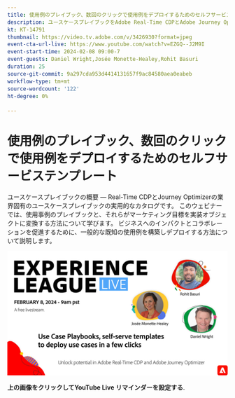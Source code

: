 ```yaml
---
title: 使用例のプレイブック、数回のクリックで使用例をデプロイするためのセルフサービステンプレート
description: ユースケースプレイブックをAdobe Real-Time CDPとAdobe Journey Optimizerで簡単にデプロイし、潜在的なリソースを解放する方法を説明します。
kt: KT-14791
thumbnail: https://video.tv.adobe.com/v/3426930?format=jpeg
event-cta-url-live: https://www.youtube.com/watch?v=EZGQ--J2M9I
event-start-time: 2024-02-08 09:00-7
event-guests: Daniel Wright,Josée Monette-Healey,Rohit Basuri
duration: 25
source-git-commit: 9a297cda953d4414131657f9ac84580aea0eabeb
workflow-type: tm+mt
source-wordcount: '122'
ht-degree: 0%

---
```


# 使用例のプレイブック、数回のクリックで使用例をデプロイするためのセルフサービステンプレート

ユースケースプレイブックの概要 — Real-Time CDPとJourney Optimizerの業界固有のユースケースプレイブックの実用的なカタログです。 このウェビナーでは、使用事例のプレイブックと、それらがマーケティング目標を実装オブジェクトに変換する方法について学びます。 ビジネスへのインパクトとコラボレーションを促進するために、一般的な既知の使用例を構築しデプロイする方法について説明します。

[![ExL LIVE 2024 年 2 月 08 日](assets/WebBanner-Feb08-2024.jpg)](https://www.youtube.com/watch?v=EZGQ--J2M9I)

**上の画像をクリックしてYouTube Live リマインダーを設定する**.

